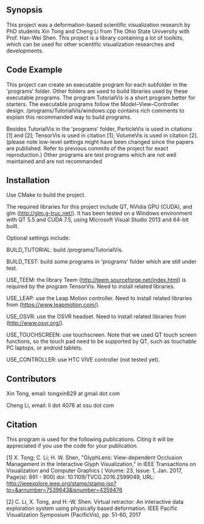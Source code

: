 ## Synopsis

This project was a deformation-based scientific visualization research by PhD students Xin Tong and Cheng Li from The Ohio State University with Prof. Han-Wei Shen. This project is a library containing a lot of toolkits, which can be used for other scientific visualization researches and developments.


## Code Example

This project can create an executable program for each subfolder in the 'programs' folder. Other folders are used to build libraries used by these executable programs. The program TutorialVis is a short program better for starters. The executable programs follow the Model–View–Controller design. /programs/TutorialVis/windows.cpp contains rich comments to explain this recommanded way to build programs.

Besides TutorialVis in the 'programs' folder, ParticleVis is used in citations [1] and [2]; TensorVis is used in citation [1]; VolumeVis is used in citation [2]. (please note low-level settings might have been changed since the papers are published. Refer to previous commits of the project for exact reproduction.) Other programs are test programs which are not well maintained and are not recommanded


## Installation

Use CMake to build the project.

The required libraries for this project include QT, NVidia GPU (CUDA), and glm (http://glm.g-truc.net/). It has been tested on a Windows environment with QT 5.5 and CUDA 7.5, using Microsoft Visual Studio 2013 and 64-bit built.

Optional settings include:

BUILD_TUTORIAL: build /programs/TutorialVis.

BUILD_TEST: build some programs in 'programs' folder which are still under test.

USE_TEEM: the library Teem (http://teem.sourceforge.net/index.html) is required by the program TensorVis. Need to install related libraries.

USE_LEAP: use the Leap Motion controller. Need to install related libraries from (https://www.leapmotion.com/).

USE_OSVR: use the OSVR headset. Need to install related libraries from (http://www.osvr.org/).

USE_TOUCHSCREEN: use touchscreen. Note that we used QT touch screen functions, so the touch pad need to be supported by QT, such as touchable PC laptops, or android tablets.

USE_CONTROLLER: use HTC VIVE controller (not tested yet).


## Contributors

Xin Tong, email: tongxin829 at gmail dot com

Cheng Li, email: li dot 4076 at osu dot com


## Citation

This program is used for the following publications. Citing it will be appreciated if you use the code for your publication.

[1] X. Tong; C. Li; H. W. Shen, "GlyphLens: View-dependent Occlusion Management in the Interactive Glyph Visualization," in IEEE Transactions on Visualization and Computer Graphics ( Volume: 23, Issue: 1, Jan. 2017, Page(s): 891 - 900) doi: 10.1109/TVCG.2016.2599049, URL: http://ieeexplore.ieee.org/stamp/stamp.jsp?tp=&arnumber=7539643&isnumber=4359476

[2] C. Li, X. Tong, and H.-W. Shen. Virtual retractor: An interactive data exploration system using physically based deformation. IEEE Pacific Visualization Symposium (PacificVis), pp. 51-60, 2017